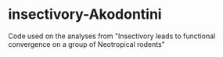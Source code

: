 # insectivory-Akodontini
Code used on the analyses from "Insectivory leads to functional convergence on a group of Neotropical rodents"

